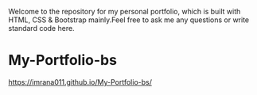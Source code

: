 Welcome to the repository for my personal portfolio, which is built with HTML, CSS &amp; Bootstrap mainly.Feel free to ask me any questions or write standard code here.

# My-Portfolio-bs
https://imrana011.github.io/My-Portfolio-bs/
